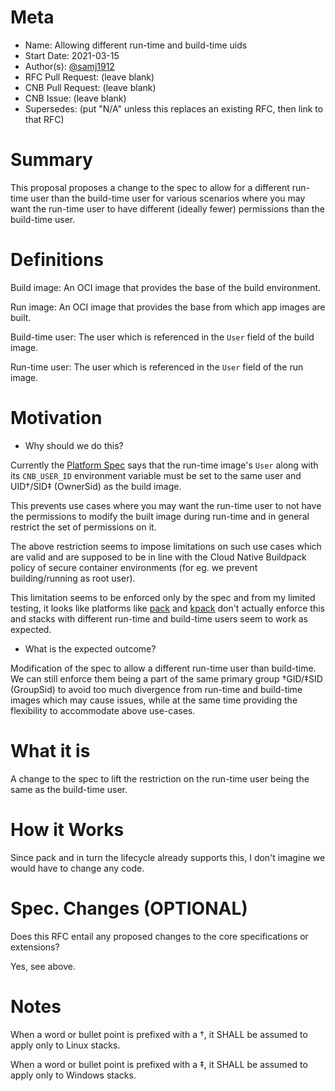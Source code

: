 # Meta
[meta]: #meta
- Name: Allowing different run-time and build-time uids
- Start Date: 2021-03-15
- Author(s): [@samj1912](https://github.com/samj1912)
- RFC Pull Request: (leave blank)
- CNB Pull Request: (leave blank)
- CNB Issue: (leave blank)
- Supersedes: (put "N/A" unless this replaces an existing RFC, then link to that RFC)

# Summary
[summary]: #summary

This proposal proposes a change to the spec to allow for a different run-time user than the build-time user for various scenarios where you may want the run-time user to have different (ideally fewer) permissions than the build-time user.

# Definitions
[definitions]: #definitions

Build image: An OCI image that provides the base of the build environment.

Run image: An OCI image that provides the base from which app images are built.

Build-time user: The user which is referenced in the `User` field of the build image.

Run-time user: The user which is referenced in the `User` field of the run image.

# Motivation
[motivation]: #motivation

- Why should we do this?

Currently the [Platform Spec](https://github.com/buildpacks/spec/blob/main/platform.md#run-image) says that the run-time image's `User` along with its `CNB_USER_ID` environment variable must be set to the same user and UID†/SID‡ (OwnerSid) as the build image.

This prevents use cases where you may want the run-time user to not have the permissions to modify the built image during run-time and in general restrict the set of permissions on it. 

The above restriction seems to impose limitations on such use cases which are valid and are supposed to be in line with the Cloud Native Buildpack policy of secure container environments (for eg. we prevent building/running as root user).

This limitation seems to be enforced only by the spec and from my limited testing, it looks like platforms like [pack](https://github.com/buildpacks/pack) and [kpack](https://github.com/pivotal/kpack) don't actually enforce this and stacks with different run-time and build-time users seem to work as expected.

- What is the expected outcome?

Modification of the spec to allow a different run-time user than build-time. We can still enforce them being a part of the same primary group †GID/‡SID (GroupSid) to avoid too much divergence from run-time and build-time images which may cause issues, while at the same time providing the flexibility to accommodate above use-cases.

# What it is
[what-it-is]: #what-it-is

A change to the spec to lift the restriction on the run-time user being the same as the build-time user.

# How it Works
[how-it-works]: #how-it-works

Since pack and in turn the lifecycle already supports this, I don't imagine we would have to change any code.


# Spec. Changes (OPTIONAL)
[spec-changes]: #spec-changes
Does this RFC entail any proposed changes to the core specifications or extensions? 

Yes, see above.


# Notes

When a word or bullet point is prefixed with a †, it SHALL be assumed to apply only to Linux stacks.

When a word or bullet point is prefixed with a ‡, it SHALL be assumed to apply only to Windows stacks.